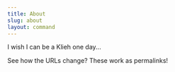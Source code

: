 ```yaml
---
title: About
slug: about
layout: command
---
```


I wish I can be a Klieh one day...

See how the URLs change? These work as permalinks!

